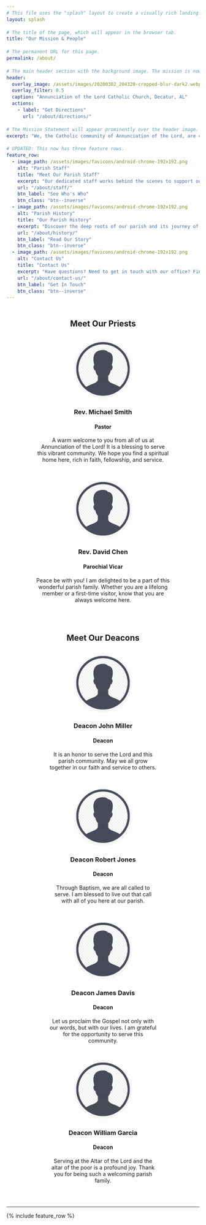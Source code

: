 ```yaml
---
# This file uses the "splash" layout to create a visually rich landing page.
layout: splash

# The title of the page, which will appear in the browser tab.
title: "Our Mission & People"

# The permanent URL for this page.
permalink: /about/

# The main header section with the background image. The mission is now the focus.
header:
  overlay_image: /assets/images/20200302_204320-cropped-blur-dark2.webp
  overlay_filter: 0.5
  caption: "Annunciation of the Lord Catholic Church, Decatur, AL"
  actions:
    - label: "Get Directions"
      url: "/about/directions/"

# The Mission Statement will appear prominently over the header image.
excerpt: "We, the Catholic community of Annunciation of the Lord, are called by God and centered in the Eucharist to be a welcoming parish, to evangelize, and to serve our community through faith, hope, and love."

# UPDATED: This now has three feature rows.
feature_row:
  - image_path: /assets/images/favicons/android-chrome-192x192.png
    alt: "Parish Staff"
    title: "Meet Our Parish Staff"
    excerpt: "Our dedicated staff works behind the scenes to support our parish's mission and ministries."
    url: "/about/staff/"
    btn_label: "See Who's Who"
    btn_class: "btn--inverse"
  - image_path: /assets/images/favicons/android-chrome-192x192.png
    alt: "Parish History"
    title: "Our Parish History"
    excerpt: "Discover the deep roots of our parish and its journey of faith serving the Decatur area."
    url: "/about/history/"
    btn_label: "Read Our Story"
    btn_class: "btn--inverse"
  - image_path: /assets/images/favicons/android-chrome-192x192.png
    alt: "Contact Us"
    title: "Contact Us"
    excerpt: "Have questions? Need to get in touch with our office? Find all of our contact information here."
    url: "/about/contact-us/"
    btn_label: "Get In Touch"
    btn_class: "btn--inverse"
---
```


<div class="priest-profiles" style="text-align: center; margin-top: 3rem; margin-bottom: 2rem;">
  <h2>Meet Our Priests</h2>
</div>
<div class="grid__wrapper" style="display: flex; flex-wrap: wrap; justify-content: space-evenly; align-items: flex-start;">
  <div class="grid__item" style="max-width: 350px; margin-bottom: 2rem; text-align: center;">
    <img src="/assets/images/bio-photo-2.webp" alt="Rev. Michael Smith" style="border-radius: 50%; width: 150px; height: 150px; object-fit: cover;">
    <h3>Rev. Michael Smith</h3>
    <h4>Pastor</h4>
    <p>A warm welcome to you from all of us at Annunciation of the Lord! It is a blessing to serve this vibrant community. We hope you find a spiritual home here, rich in faith, fellowship, and service.</p>
  </div>
  <div class="grid__item" style="max-width: 350px; margin-bottom: 2rem; text-align: center;">
    <img src="/assets/images/bio-photo-2.webp" alt="Rev. David Chen" style="border-radius: 50%; width: 150px; height: 150px; object-fit: cover;">
    <h3>Rev. David Chen</h3>
    <h4>Parochial Vicar</h4>
    <p>Peace be with you! I am delighted to be a part of this wonderful parish family. Whether you are a lifelong member or a first-time visitor, know that you are always welcome here.</p>
  </div>
</div>

<div class="deacon-profiles" style="text-align: center; margin-top: 2rem; margin-bottom: 2rem;">
  <h2>Meet Our Deacons</h2>
</div>
<div class="grid__wrapper" style="display: flex; flex-wrap: wrap; justify-content: space-evenly; align-items: flex-start;">
  <div class="grid__item" style="max-width: 280px; margin-bottom: 2rem; text-align: center;">
    <img src="/assets/images/bio-photo-2.webp" alt="Deacon John Miller" style="border-radius: 50%; width: 150px; height: 150px; object-fit: cover;">
    <h3>Deacon John Miller</h3>
    <h4>Deacon</h4>
    <p>It is an honor to serve the Lord and this parish community. May we all grow together in our faith and service to others.</p>
  </div>
  <div class="grid__item" style="max-width: 280px; margin-bottom: 2rem; text-align: center;">
    <img src="/assets/images/bio-photo-2.webp" alt="Deacon Robert Jones" style="border-radius: 50%; width: 150px; height: 150px; object-fit: cover;">
    <h3>Deacon Robert Jones</h3>
    <h4>Deacon</h4>
    <p>Through Baptism, we are all called to serve. I am blessed to live out that call with all of you here at our parish.</p>
  </div>
  <div class="grid__item" style="max-width: 280px; margin-bottom: 2rem; text-align: center;">
    <img src="/assets/images/bio-photo-2.webp" alt="Deacon James Davis" style="border-radius: 50%; width: 150px; height: 150px; object-fit: cover;">
    <h3>Deacon James Davis</h3>
    <h4>Deacon</h4>
    <p>Let us proclaim the Gospel not only with our words, but with our lives. I am grateful for the opportunity to serve this community.</p>
  </div>
  <div class="grid__item" style="max-width: 280px; margin-bottom: 2rem; text-align: center;">
    <img src="/assets/images/bio-photo-2.webp" alt="Deacon William Garcia" style="border-radius: 50%; width: 150px; height: 150px; object-fit: cover;">
    <h3>Deacon William Garcia</h3>
    <h4>Deacon</h4>
    <p>Serving at the Altar of the Lord and the altar of the poor is a profound joy. Thank you for being such a welcoming parish family.</p>
  </div>
</div>

<hr>

{% include feature_row %}